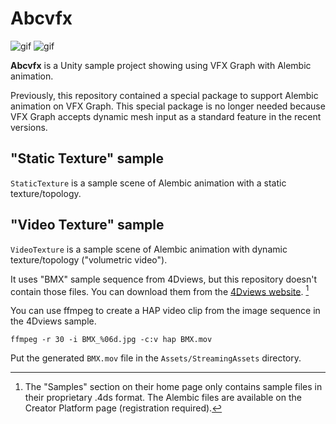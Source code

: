 Abcvfx
======

![gif](https://i.imgur.com/el5ZkKX.gif)
![gif](https://i.imgur.com/UJb4N70.gif)

**Abcvfx** is a Unity sample project showing using VFX Graph with Alembic animation.

Previously, this repository contained a special package to support Alembic animation on VFX Graph.
This special package is no longer needed because VFX Graph accepts dynamic mesh input as a standard feature in the recent versions.

"Static Texture" sample
-----------------------

`StaticTexture` is a sample scene of Alembic animation with a static texture/topology.

"Video Texture" sample
----------------------

`VideoTexture` is a sample scene of Alembic animation with dynamic texture/topology ("volumetric video").

It uses "BMX" sample sequence from 4Dviews, but this repository doesn't contain those files.
You can download them from the [4Dviews website]. [^1]

[4Dviews website]: https://www.4dviews.com

[^1]: The "Samples" section on their home page only contains sample files in their proprietary .4ds format.
      The Alembic files are available on the Creator Platform page (registration required).

You can use ffmpeg to create a HAP video clip from the image sequence in the 4Dviews sample.

```
ffmpeg -r 30 -i BMX_%06d.jpg -c:v hap BMX.mov
```

Put the generated `BMX.mov` file in the `Assets/StreamingAssets` directory.
